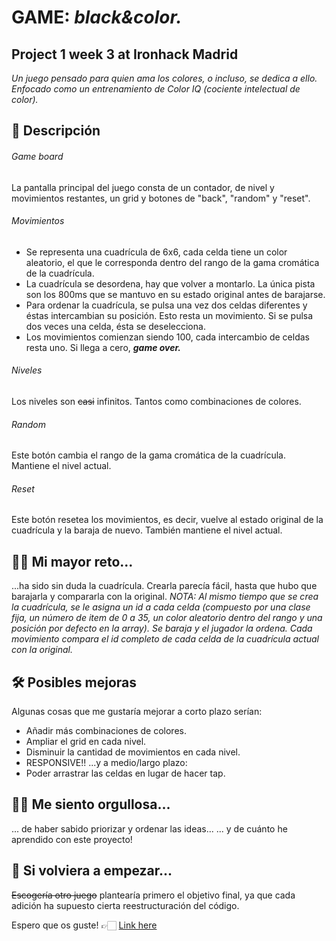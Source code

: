 # GAME: *black&color.*
## Project 1 week 3 at Ironhack Madrid
*Un juego pensado para quien ama los colores, o incluso, se dedica a ello.*
*Enfocado como un entrenamiento de Color IQ (cociente intelectual de color).*

## 🧩 Descripción
###### Game board
La pantalla principal del juego consta de un contador, de nivel y movimientos restantes, un grid  y botones de "back", "random" y "reset".

###### Movimientos
- Se representa una cuadrícula de 6x6, cada celda tiene un color aleatorio, el que le corresponda dentro del rango de la gama cromática de la cuadrícula. 
- La cuadrícula se desordena, hay que volver a montarlo. La única pista son los 800ms que se mantuvo en su estado original antes de barajarse.
- Para ordenar la cuadrícula, se pulsa una vez dos celdas diferentes y éstas intercambian su posición. Esto resta un movimiento. Si se pulsa dos veces una celda, ésta se deselecciona.
- Los movimientos comienzan siendo 100, cada intercambio de celdas resta uno. Si llega a cero, ***game over.***

###### Niveles
Los niveles son ~~casi~~ infinitos. Tantos como combinaciones de colores.

###### Random
Este botón cambia el rango de la gama cromática de la cuadrícula. Mantiene el nivel actual.

###### Reset
Este botón resetea los movimientos, es decir, vuelve al estado original de la cuadrícula y la baraja de nuevo. También mantiene el nivel actual.

## 💪🏻 Mi mayor reto...
...ha sido sin duda la cuadrícula. Crearla parecía fácil, hasta que hubo que barajarla y compararla con la original. 
*NOTA: Al mismo tiempo que se crea la cuadrícula, se le asigna un id a cada celda (compuesto por una clase fija, un número de item de 0 a 35, un color aleatorio dentro del rango y una posición por defecto en la array). Se baraja y el jugador la ordena. Cada movimiento compara el id completo de cada celda de la cuadrícula actual con la original.*

## 🛠 Posibles mejoras
Algunas cosas que me gustaría mejorar a corto plazo serían: 
- Añadir más combinaciones de colores. 
- Ampliar el grid en cada nivel. 
- Disminuir la cantidad de movimientos en cada nivel.
- RESPONSIVE!!
...y a medio/largo plazo:
- Poder arrastrar las celdas en lugar de hacer tap.

## 👏🏻 Me siento orgullosa...
... de haber sabido priorizar y ordenar las ideas...
... y de cuánto he aprendido con este proyecto!

## 🤔 Si volviera a empezar...
~~Escogería otro juego~~ plantearía primero el objetivo final, ya que cada adición ha supuesto cierta reestructuración del código.

Espero que os guste! 
👉🏻 [Link here](https://pauromeropau.github.io/black-colors/)

